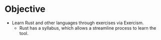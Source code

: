 # Objective
- Learn Rust and other languages through exercises via Exercism.
  - Rust has a syllabus, which allows a streamline process to learn the tool.
